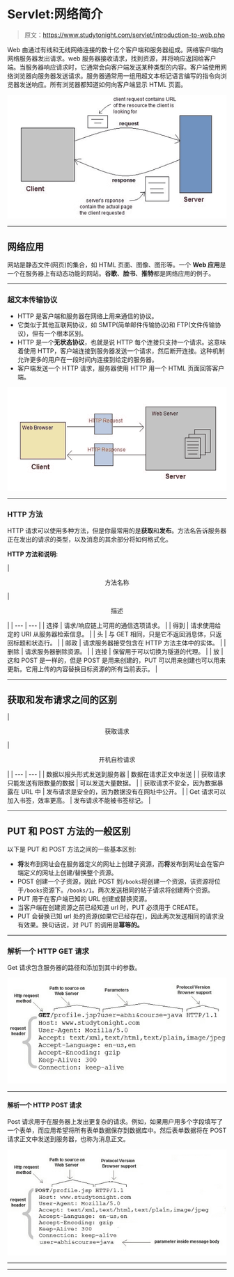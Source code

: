 # Servlet:网络简介

> 原文：<https://www.studytonight.com/servlet/introduction-to-web.php>

Web 由通过有线和无线网络连接的数十亿个客户端和服务器组成。网络客户端向网络服务器发出请求。web 服务器接收请求，找到资源，并将响应返回给客户端。当服务器响应请求时，它通常会向客户端发送某种类型的内容。客户端使用网络浏览器向服务器发送请求。服务器通常用一组用超文本标记语言编写的指令向浏览器发送响应。所有浏览器都知道如何向客户端显示 HTML 页面。

![client and server functioning](img/6cb6bc25bd34ce1b0bec657a9af3c783.png)

* * *

## 网络应用

网站是静态文件(网页)的集合，如 HTML 页面、图像、图形等。一个 **Web 应用**是一个在服务器上有动态功能的网站。**谷歌**、**脸书**、**推特**都是网络应用的例子。

* * *

### 超文本传输协议

*   HTTP 是客户端和服务器在网络上用来通信的协议。
*   它类似于其他互联网协议，如 SMTP(简单邮件传输协议)和 FTP(文件传输协议)，但有一个根本区别。
*   HTTP 是一个**无状态协议**，也就是说 HTTP 每个连接只支持一个请求。这意味着使用 HTTP，客户端连接到服务器发送一个请求，然后断开连接。这种机制允许更多的用户在一段时间内连接到给定的服务器。
*   客户端发送一个 HTTP 请求，服务器使用 HTTP 用一个 HTML 页面回答客户端。

![HTTP protocol and its characteristics](img/817b64b0acdd6e3e5afbe0916f7299d5.png)

* * *

### HTTP 方法

HTTP 请求可以使用多种方法，但是你最常用的是**获取**和**发布**。方法名告诉服务器正在发出的请求的类型，以及消息的其余部分将如何格式化。

**HTTP 方法和说明:**

| 

<center>方法名称</center>

 | 

<center>描述</center>

 |
| --- | --- |
| 选择 | 请求/响应链上可用的通信选项请求。 |
| 得到 | 请求使用给定的 URI 从服务器检索信息。 |
| 头 | 与 GET 相同，只是它不返回消息体，只返回标题和状态行。 |
| 邮政 | 请求服务器接受包含在 HTTP 方法主体中的实体。 |
| 删除 | 请求服务器删除资源。 |
| 连接 | 保留用于可以切换为隧道的代理。 |
| 放 | 这和 POST 是一样的，但是 POST 是用来创建的，PUT 可以用来创建也可以用来更新。它用上传的内容替换目标资源的所有当前表示。 |

* * *

## 获取和发布请求之间的区别

| 

<center>获取请求</center>

 | 

<center>开机自检请求</center>

 |
| --- | --- |
| 数据以报头形式发送到服务器 | 数据在请求正文中发送 |
| 获取请求只能发送有限数量的数据 | 可以发送大量数据。 |
| 获取请求不安全，因为数据暴露在 URL 中 | 发布请求是安全的，因为数据没有在网址中公开。 |
| Get 请求可以加入书签，效率更高。 | 发布请求不能被书签标记。 |

* * *

## PUT 和 POST 方法的一般区别

以下是 PUT 和 POST 方法之间的一些基本区别:

*   **将**发布到网址会在服务器定义的网址上创建子资源，而**将**发布到网址会在客户端定义的网址上创建/替换整个资源。
*   POST 创建一个子资源，因此 POST 到`/books`将创建一个资源，该资源将位于`/books`资源下。`/books/1`。两次发送相同的帖子请求将创建两个资源。
*   PUT 用于在客户端已知的 URL 创建或替换资源。
*   当客户端在创建资源之前已经知道 url 时，PUT 必须用于 CREATE。
*   PUT 会替换已知 url 处的资源(如果它已经存在)，因此两次发送相同的请求没有效果。换句话说，对 PUT 的调用是**幂等的。**

* * *

### 解析一个 HTTP GET 请求

Get 请求包含服务器的路径和添加到其中的参数。

![Anatomy of Get request method](img/1b0c5c88e38ecd0a20ef1d5b0ef7eda5.png)

* * *

#### 解析一个 HTTP POST 请求

Post 请求用于在服务器上发出更复杂的请求。例如，如果用户用多个字段填写了一个表单，而应用希望将所有表单数据保存到数据库中。然后表单数据将在 POST 请求正文中发送到服务器，也称为消息正文。

![Anatomy of Post request method](img/763ff372babe9175929685534957fa42.png)

* * *

* * *